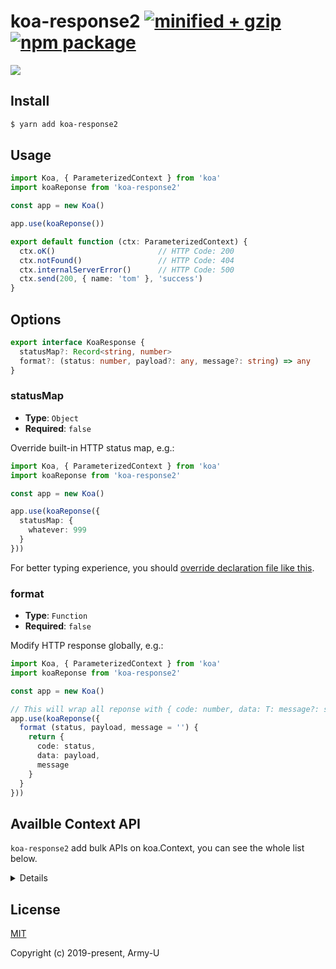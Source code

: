 # koa-response2 [![minified + gzip](https://badgen.net/bundlephobia/minzip/koa-response2)](https://bundlephobia.com/result?p=koa-response2) [![npm package](https://flat.badgen.net/npm/v/koa-response2)](https://www.npmjs.com/package/koa-response2)

<img src="https://i.imgur.com/tlrSYYr.png" />

## Install

```bash
$ yarn add koa-response2
```

## Usage

```typescript
import Koa, { ParameterizedContext } from 'koa'
import koaReponse from 'koa-response2'

const app = new Koa()

app.use(koaReponse())

export default function (ctx: ParameterizedContext) {
  ctx.oK()                       // HTTP Code: 200
  ctx.notFound()                 // HTTP Code: 404
  ctx.internalServerError()      // HTTP Code: 500
  ctx.send(200, { name: 'tom' }, 'success')
}
```

## Options

```typescript
export interface KoaResponse {
  statusMap?: Record<string, number>
  format?: (status: number, payload?: any, message?: string) => any
}
```

### statusMap

- **Type**: `Object`
- **Required**: `false`

Override built-in HTTP status map, e.g.: 

```typescript
import Koa, { ParameterizedContext } from 'koa'
import koaReponse from 'koa-response2'

const app = new Koa()

app.use(koaReponse({
  statusMap: {
    whatever: 999
  }
}))
```

For better typing experience, you should [override declaration file like this](https://github.com/Army-U/koa-response2/blob/develop/koa.d.ts).

### format

- **Type**: `Function`
- **Required**: `false`

Modify HTTP response globally, e.g.:

```typescript
import Koa, { ParameterizedContext } from 'koa'
import koaReponse from 'koa-response2'

const app = new Koa()

// This will wrap all reponse with { code: number, data: T: message?: string } construct.
app.use(koaReponse({
  format (status, payload, message = '') {
    return {
      code: status,
      data: payload,
      message
    }
  }
}))
```

## Availble Context API

`koa-response2` add bulk APIs on koa.Context, you can see the whole list below.

<details>

<pre>
export const STATUS_MAP = {
  continue: 100,
  switchingProtocols: 101,
  processing: 102,

  oK: 200,
  created: 201,
  accepted: 202,
  nonAuthoritativeInformation: 203,
  noContent: 204,
  resetContent: 205,
  partialContent: 206,
  multiStatus: 207,
  alreadyReported: 208,
  iMUsed: 226,

  multipleChoices: 300,
  movedPermanently: 301,
  found: 302,
  seeOther: 303,
  notModified: 304,
  useProxy: 305,
  temporaryRedirect: 307,
  permanentRedirect: 308,

  badRequest: 400,
  unauthorized: 401,
  paymentRequired: 402,
  forbidden: 403,
  notFound: 404,
  methodNotAllowed: 405,
  notAcceptable: 406,
  proxyAuthenticationRequired: 407,
  requestTimeout: 408,
  conflict: 409,
  gone: 410,
  lengthRequired: 411,
  preconditionFailed: 412,
  payloadTooLarge: 413,
  requestURITooLong: 414,
  unsupportedMediaType: 415,
  requestedRangeNotSatisfiable: 416,
  expectationFailed: 417,
  mATeapot: 418,
  misdirectedRequest: 421,
  unprocessableEntity: 422,
  locked: 423,
  failedDependency: 424,
  upgradeRequired: 426,
  preconditionRequired: 428,
  tooManyRequests: 429,
  requestHeaderFieldsTooLarge: 431,
  connectionClosedWithoutResponse: 444,
  unavailableForLegalReasons: 451,
  clientClosedRequest: 499,

  internalServerError: 500,
  notImplemented: 501,
  badGateway: 502,
  serviceUnavailable: 503,
  gatewayTimeout: 504,
  hTTPVersionNotSupported: 505,
  variantAlsoNegotiates: 506,
  insufficientStorage: 507,
  loopDetected: 508,
  notExtended: 510,
  networkAuthenticationRequired: 511,
  networkConnectTimeoutError: 599
}
</pre>
</details>

## License

[MIT](https://opensource.org/licenses/MIT)

Copyright (c) 2019-present, Army-U
